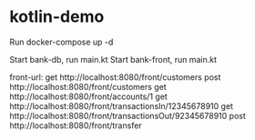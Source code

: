 # kotlin-demo

Run docker-compose up -d

Start bank-db, run main.kt
Start bank-front, run main.kt

front-url:
get http://localhost:8080/front/customers
post http://localhost:8080/front/customers
get http://localhost:8080/front/accounts/1
get http://localhost:8080/front/transactionsIn/12345678910
get http://localhost:8080/front/transactionsOut/92345678910
post http://localhost:8080/front/transfer
